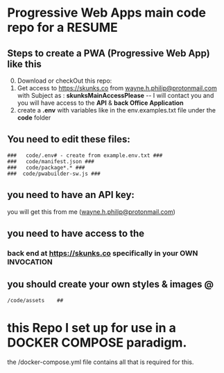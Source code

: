 # Progressive Web Apps main code repo for a RESUME #

## Steps to create a PWA (Progressive Web App) like this ##
0. Download or checkOut this repo:
1. Get access to https://skunks.co from wayne.h.philip@protonmail.com with Subject as : **skunksMainAccessPlease**
    -- I will contact you and you will have access to the **API** & **back Office Application**
2. create a **.env** with variables like in the env.examples.txt file under the <b>code</b> folder
## You need to edit these files: ##
    ###   code/.env# - create from example.env.txt ###
    ###   code/manifest.json ###
    ###   code/package*.* ###
    ###  code/pwabuilder-sw.js ###

## you need to have an API key: ##
you will get this from me (wayne.h.philip@protonmail.com)

## you need to have access to the ##
### back end at https://skunks.co  specifically in your OWN INVOCATION    ###

## you should create your own styles & images @ 
    /code/assets    ##

# this Repo I set up for use in a DOCKER COMPOSE paradigm.

the /docker-compose.yml file contains all that is required for this.